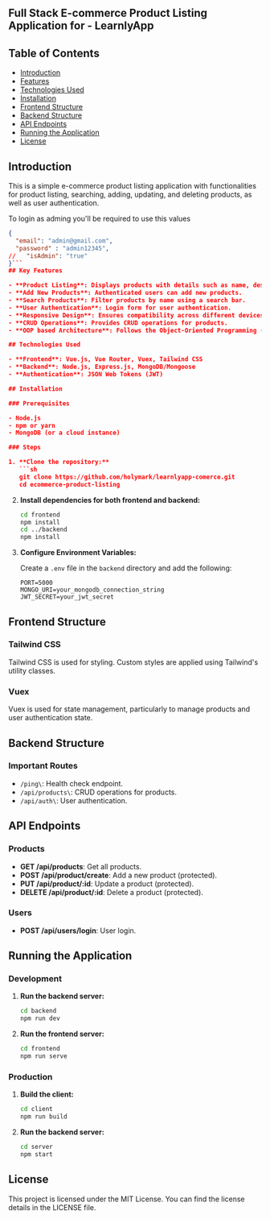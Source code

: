 ## Full Stack E-commerce Product Listing Application for - LearnlyApp
<!-- 
{
  "email": "admin@gmail.com",
  "password" : "admin12345",
  "isAdmin": "true"
}
 -->
## Table of Contents
- [Introduction](#introduction)
- [Features](#key-features)
- [Technologies Used](#technologies-used)
- [Installation](#installation)
- [Frontend Structure](#frontend-structure)
- [Backend Structure](#backend-structure)
- [API Endpoints](#api-endpoints)
- [Running the Application](#running-the-application)
- [License](#license)

<!-- ### see the live working app at : https://learnlyapp-comerce.vercel.app/ -->

## Introduction

This is a simple e-commerce product listing application with functionalities for product listing, searching, adding, updating, and deleting products, as well as user authentication.

To login as adming you'll be required to use this values
```json
{
  "email": "admin@gmail.com",
  "password" : "admin12345",
//   "isAdmin": "true"
}```
## Key Features

- **Product Listing**: Displays products with details such as name, description, price, and image.
- **Add New Products**: Authenticated users can add new products.
- **Search Products**: Filter products by name using a search bar.
- **User Authentication**: Login form for user authentication.
- **Responsive Design**: Ensures compatibility across different devices.
- **CRUD Operations**: Provides CRUD operations for products.
- **OOP based Architecture**: Follows the Object-Oriented Programming (OOP) principles for the backend.

## Technologies Used

- **Frontend**: Vue.js, Vue Router, Vuex, Tailwind CSS
- **Backend**: Node.js, Express.js, MongoDB/Mongoose
- **Authentication**: JSON Web Tokens (JWT)

## Installation

### Prerequisites

- Node.js
- npm or yarn
- MongoDB (or a cloud instance)

### Steps

1. **Clone the repository:**
   ```sh
   git clone https://github.com/holymark/learnlyapp-comerce.git
   cd ecommerce-product-listing
   ```

2. **Install dependencies for both frontend and backend:**
   ```sh
   cd frontend
   npm install
   cd ../backend
   npm install
   ```

3. **Configure Environment Variables:**

   Create a `.env` file in the `backend` directory and add the following:
   ```env
   PORT=5000
   MONGO_URI=your_mongodb_connection_string
   JWT_SECRET=your_jwt_secret
   ```

## Frontend Structure


### Tailwind CSS

Tailwind CSS is used for styling. Custom styles are applied using Tailwind's utility classes.

### Vuex

Vuex is used for state management, particularly to manage products and user authentication state.

## Backend Structure

### Important Routes
- `/ping\`: Health check endpoint.
- `/api/products\`: CRUD operations for products.
- `/api/auth\`: User authentication.

## API Endpoints

### Products

- **GET /api/products**: Get all products.
- **POST /api/product/create**: Add a new product (protected).
- **PUT /api/product/:id**: Update a product (protected).
- **DELETE /api/product/:id**: Delete a product (protected).

### Users

- **POST /api/users/login**: User login.

## Running the Application

### Development

1. **Run the backend server:**
   ```sh
   cd backend
   npm run dev
   ```

2. **Run the frontend server:**
   ```sh
   cd frontend
   npm run serve
   ```

### Production

1. **Build the client:**
   ```sh
   cd client
   npm run build
   ```

2. **Run the backend server:**
   ```sh
   cd server
   npm start
   ```

## License

This project is licensed under the MIT License. You can find the license details in the LICENSE file.